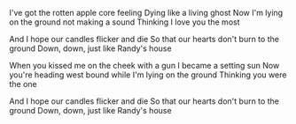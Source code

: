 I've got the rotten apple core feeling
Dying like a living ghost
Now I'm lying on the ground not making a sound
Thinking I love you the most

And I hope our candles flicker and die
So that our hearts don't burn to the ground
Down, down, just like Randy's house

When you kissed me on the cheek with a gun
I became a setting sun
Now you're heading west bound while I'm lying on the ground
Thinking you were the one

And I hope our candles flicker and die
So that our hearts don't burn to the ground
Down, down, just like Randy's house



